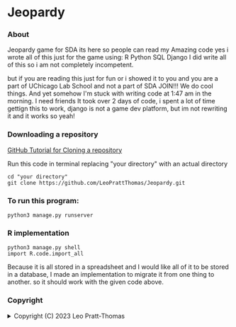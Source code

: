 # Jeopardy
### About
 Jeopardy game for SDA its here so people can read my Amazing code
yes i wrote all of this just for the game using:
    R
    Python
    SQL
    Django
I did write all of this so i am not completely incompetent.

but if you are reading this just for fun or i showed it to you and you are a part of UChicago Lab School and not a part of SDA JOIN!!! We do cool things. 
And yet somehow I'm stuck with writing code at 1:47 am in the morning. I need friends
It took over 2 days of code, i spent a lot of time gettign this to work, django is not a game dev platform, but im  not rewriting it and it works so yeah!

### Downloading a repository

<a href = "https://docs.github.com/en/repositories/creating-and-managing-repositories/cloning-a-repository"> GitHub Tutorial for Cloning a repository </a>

Run this code in terminal replacing "your directory" with an actual directory 
```
cd "your directory"
git clone https://github.com/LeoPrattThomas/Jeopardy.git
```

### To run this program:
```
python3 manage.py runserver
```
### R implementation
```
python3 manage.py shell
import R.code.import_all
```

Because it is all stored in a spreadsheet and I would like all of it to be stored in a database, I made an implementation to migrate it from one thing to another. so it should work with the given code above.

### Copyright
<details>

<summary>Copyright (C) 2023 Leo Pratt-Thomas</summary>

 
This program is free software: you can redistribute it and/or modify it under the terms of the GNU General Public License as published by the Free Software Foundation, either version 3 of the License, or (at your option) any later version.

This program is distributed in the hope that it will be useful, but WITHOUT ANY WARRANTY; without even the implied warranty of MERCHANTABILITY or FITNESS FOR A PARTICULAR PURPOSE.  See the GNU General Public License for more details.
You should have received a copy of the GNU General Public License along with this program.  If not, see <https://www.gnu.org/licenses/>.

</details>


